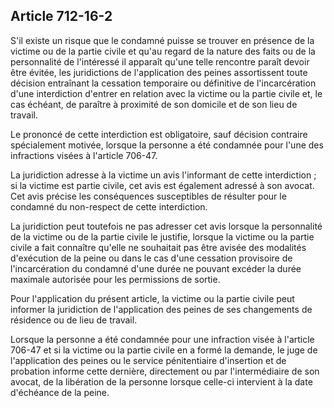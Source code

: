 Article 712-16-2
----
S'il existe un risque que le condamné puisse se trouver en présence de la
victime ou de la partie civile et qu'au regard de la nature des faits ou de la
personnalité de l'intéressé il apparaît qu'une telle rencontre paraît devoir
être évitée, les juridictions de l'application des peines assortissent toute
décision entraînant la cessation temporaire ou définitive de l'incarcération
d'une interdiction d'entrer en relation avec la victime ou la partie civile et,
le cas échéant, de paraître à proximité de son domicile et de son lieu de
travail.

Le prononcé de cette interdiction est obligatoire, sauf décision contraire
spécialement motivée, lorsque la personne a été condamnée pour l'une des
infractions visées à l'article 706-47.

La juridiction adresse à la victime un avis l'informant de cette interdiction ;
si la victime est partie civile, cet avis est également adressé à son avocat.
Cet avis précise les conséquences susceptibles de résulter pour le condamné du
non-respect de cette interdiction.

La juridiction peut toutefois ne pas adresser cet avis lorsque la personnalité
de la victime ou de la partie civile le justifie, lorsque la victime ou la
partie civile a fait connaître qu'elle ne souhaitait pas être avisée des
modalités d'exécution de la peine ou dans le cas d'une cessation provisoire de
l'incarcération du condamné d'une durée ne pouvant excéder la durée maximale
autorisée pour les permissions de sortie.

Pour l'application du présent article, la victime ou la partie civile peut
informer la juridiction de l'application des peines de ses changements de
résidence ou de lieu de travail.

Lorsque la personne a été condamnée pour une infraction visée à l'article 706-47
et si la victime ou la partie civile en a formé la demande, le juge de
l'application des peines ou le service pénitentiaire d'insertion et de probation
informe cette dernière, directement ou par l'intermédiaire de son avocat, de la
libération de la personne lorsque celle-ci intervient à la date d'échéance de la
peine.
